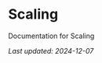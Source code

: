 <!-- markdownlint-disable MD013 line-length -->

# Scaling

Documentation for Scaling

*Last updated: 2024-12-07*
